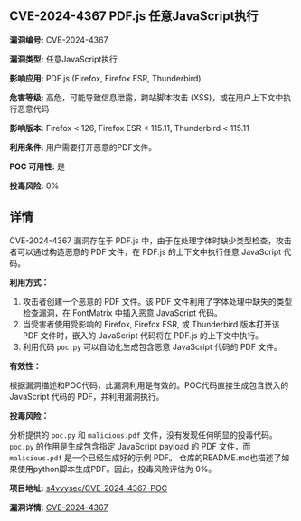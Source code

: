## CVE-2024-4367 PDF.js 任意JavaScript执行

**漏洞编号:** CVE-2024-4367

**漏洞类型:** 任意JavaScript执行

**影响应用:** PDF.js (Firefox, Firefox ESR, Thunderbird)

**危害等级:** 高危，可能导致信息泄露，跨站脚本攻击 (XSS)，或在用户上下文中执行恶意代码

**影响版本:** Firefox < 126, Firefox ESR < 115.11, Thunderbird < 115.11

**利用条件:** 用户需要打开恶意的PDF文件。

**POC 可用性:** 是

**投毒风险:** 0%

## 详情

CVE-2024-4367 漏洞存在于 PDF.js 中，由于在处理字体时缺少类型检查，攻击者可以通过构造恶意的 PDF 文件，在 PDF.js 的上下文中执行任意 JavaScript 代码。 

**利用方式：**

1.  攻击者创建一个恶意的 PDF 文件。该 PDF 文件利用了字体处理中缺失的类型检查漏洞，在 FontMatrix 中插入恶意 JavaScript 代码。
2.  当受害者使用受影响的 Firefox, Firefox ESR, 或 Thunderbird 版本打开该 PDF 文件时，嵌入的 JavaScript 代码将在 PDF.js 的上下文中执行。
3.  利用代码 `poc.py` 可以自动化生成包含恶意 JavaScript 代码的 PDF 文件。

**有效性：**

根据漏洞描述和POC代码，此漏洞利用是有效的。POC代码直接生成包含嵌入的 JavaScript 代码的 PDF，并利用漏洞执行。

**投毒风险：**

分析提供的 `poc.py` 和 `malicious.pdf` 文件，没有发现任何明显的投毒代码。`poc.py` 的作用是生成包含指定 JavaScript payload 的 PDF 文件，而 `malicious.pdf` 是一个已经生成好的示例 PDF。 仓库的README.md也描述了如果使用python脚本生成PDF。因此，投毒风险评估为 0%。

**项目地址:** [s4vvysec/CVE-2024-4367-POC](https://github.com/s4vvysec/CVE-2024-4367-POC)

**漏洞详情:** [CVE-2024-4367](https://nvd.nist.gov/vuln/detail/CVE-2024-4367)